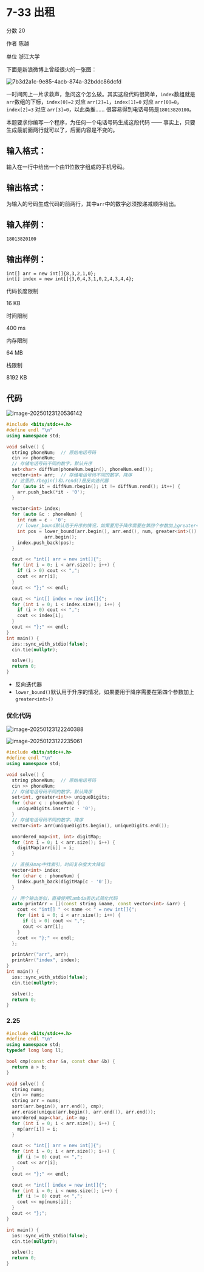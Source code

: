 # **7-33 出租**

分数 20

作者 陈越

单位 浙江大学

下面是新浪微博上曾经很火的一张图：

![7b3d2a1c-9e85-4acb-874a-32bddc86dcfd](https://gitee.com/chen-houchao/images/raw/master/202501231205561.png)

一时间网上一片求救声，急问这个怎么破。其实这段代码很简单，`index`数组就是`arr`数组的下标，`index[0]=2` 对应 `arr[2]=1`，`index[1]=0` 对应 `arr[0]=8`，`index[2]=3` 对应 `arr[3]=0`，以此类推…… 很容易得到电话号码是`18013820100`。

本题要求你编写一个程序，为任何一个电话号码生成这段代码 —— 事实上，只要生成最前面两行就可以了，后面内容是不变的。

## 输入格式：

输入在一行中给出一个由11位数字组成的手机号码。

## 输出格式：

为输入的号码生成代码的前两行，其中`arr`中的数字必须按递减顺序给出。

## 输入样例：

```in
18013820100
```

## 输出样例：

```out
int[] arr = new int[]{8,3,2,1,0};
int[] index = new int[]{3,0,4,3,1,0,2,4,3,4,4};
```

代码长度限制

16 KB

时间限制

400 ms

内存限制

64 MB

栈限制

8192 KB

## 代码

![image-20250123120536142](https://gitee.com/chen-houchao/images/raw/master/202501231205168.png)

```cpp
#include <bits/stdc++.h>
#define endl "\n"
using namespace std;

void solve() {
  string phoneNum;  // 原始电话号码
  cin >> phoneNum;
  // 存储电话号码不同的数字，默认升序
  set<char> diffNum(phoneNum.begin(), phoneNum.end());
  vector<int> arr;  // 存储电话号码不同的数字，降序
  // 这里的.rbegin()和.rend()是反向迭代器
  for (auto it = diffNum.rbegin(); it != diffNum.rend(); it++) {
    arr.push_back(*it - '0');
  }

  vector<int> index;
  for (auto &c : phoneNum) {
    int num = c - '0';
    // lower_bound默认用于升序的情况，如果要用于降序需要在第四个参数加上greater<int>()
    int pos = lower_bound(arr.begin(), arr.end(), num, greater<int>()) -
              arr.begin();
    index.push_back(pos);
  }

  cout << "int[] arr = new int[]{";
  for (int i = 0; i < arr.size(); i++) {
    if (i > 0) cout << ",";
    cout << arr[i];
  }
  cout << "};" << endl;

  cout << "int[] index = new int[]{";
  for (int i = 0; i < index.size(); i++) {
    if (i > 0) cout << ",";
    cout << index[i];
  }
  cout << "};" << endl;
}
int main() {
  ios::sync_with_stdio(false);
  cin.tie(nullptr);

  solve();
  return 0;
}
```

- 反向迭代器
- `lower_bound()`默认用于升序的情况，如果要用于降序需要在第四个参数加上`greater<int>()`

### 优化代码

![image-20250123122240388](https://gitee.com/chen-houchao/images/raw/master/202501231222411.png)

![image-20250123122235061](https://gitee.com/chen-houchao/images/raw/master/202501231222092.png)

```cpp
#include <bits/stdc++.h>
#define endl "\n"
using namespace std;

void solve() {
  string phoneNum;  // 原始电话号码
  cin >> phoneNum;
  // 存储电话号码不同的数字，默认降序
  set<int, greater<int>> uniqueDigits;
  for (char c : phoneNum) {
    uniqueDigits.insert(c - '0');
  }
  // 存储电话号码不同的数字，降序
  vector<int> arr(uniqueDigits.begin(), uniqueDigits.end());

  unordered_map<int, int> digitMap;
  for (int i = 0; i < arr.size(); i++) {
    digitMap[arr[i]] = i;
  }

  // 直接从map中找索引，时间复杂度大大降低
  vector<int> index;
  for (char c : phoneNum) {
    index.push_back(digitMap[c - '0']);
  }

  // 两个输出类似，直接使用lambda表达式简化代码
  auto printArr = [](const string &name, const vector<int> &arr) {
    cout << "int[] " << name << " = new int[]{";
    for (int i = 0; i < arr.size(); i++) {
      if (i > 0) cout << ",";
      cout << arr[i];
    }
    cout << "};" << endl;
  };

  printArr("arr", arr);
  printArr("index", index);
}
int main() {
  ios::sync_with_stdio(false);
  cin.tie(nullptr);

  solve();
  return 0;
}
```

### 2.25

```cpp
#include <bits/stdc++.h>
#define endl "\n"
using namespace std;
typedef long long ll;

bool cmp(const char &a, const char &b) {
  return a > b;
}

void solve() {
  string nums;
  cin >> nums;
  string arr = nums;
  sort(arr.begin(), arr.end(), cmp);
  arr.erase(unique(arr.begin(), arr.end()), arr.end());
  unordered_map<char, int> mp;
  for (int i = 0; i < arr.size(); i++) {
    mp[arr[i]] = i;
  }

  cout << "int[] arr = new int[]{";
  for (int i = 0; i < arr.size(); i++) {
    if (i != 0) cout << ",";
    cout << arr[i];
  }
  cout << "};" << endl;

  cout << "int[] index = new int[]{";
  for (int i = 0; i < nums.size(); i++) {
    if (i != 0) cout << ",";
    cout << mp[nums[i]];
  }
  cout << "};";
}

int main() {
  ios::sync_with_stdio(false);
  cin.tie(nullptr);

  solve();
  return 0;
}
```

